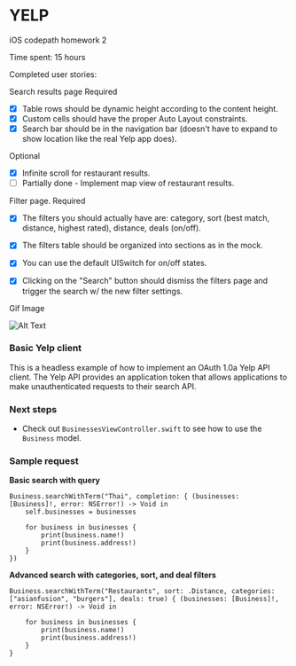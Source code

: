 # YELP

iOS codepath homework 2

Time spent: 15 hours

Completed user stories:

Search results page
Required
- [x] Table rows should be dynamic height according to the content height.
- [x] Custom cells should have the proper Auto Layout constraints.
- [x] Search bar should be in the navigation bar (doesn't have to expand to show location like the real Yelp app does).

Optional
- [x] Infinite scroll for restaurant results. 
- [ ] Partially done - Implement map view of restaurant results.

Filter page.
Required
- [x] The filters you should actually have are: category, sort (best match, distance, highest rated), distance, deals (on/off).
- [x] The filters table should be organized into sections as in the mock.
- [x] You can use the default UISwitch for on/off states.
- [x] Clicking on the "Search" button should dismiss the filters page and trigger the search w/ the new filter settings.


Gif Image

![Alt Text](yelp.gif)


### Basic Yelp client

This is a headless example of how to implement an OAuth 1.0a Yelp API client. The Yelp API provides an application token that allows applications to make unauthenticated requests to their search API.

### Next steps

- Check out `BusinessesViewController.swift` to see how to use the `Business` model.

### Sample request

**Basic search with query**

```
Business.searchWithTerm("Thai", completion: { (businesses: [Business]!, error: NSError!) -> Void in
    self.businesses = businesses
    
    for business in businesses {
        print(business.name!)
        print(business.address!)
    }
})
```

**Advanced search with categories, sort, and deal filters**

```
Business.searchWithTerm("Restaurants", sort: .Distance, categories: ["asianfusion", "burgers"], deals: true) { (businesses: [Business]!, error: NSError!) -> Void in

    for business in businesses {
        print(business.name!)
        print(business.address!)
    }
}
```
